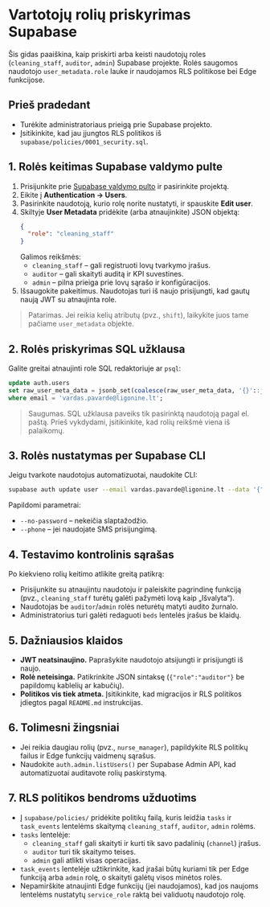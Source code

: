 # Vartotojų rolių priskyrimas Supabase

Šis gidas paaiškina, kaip priskirti arba keisti naudotojų roles (`cleaning_staff`, `auditor`, `admin`) Supabase projekte. Rolės saugomos naudotojo `user_metadata.role` lauke ir naudojamos RLS politikose bei Edge funkcijose.

## Prieš pradedant
- Turėkite administratoriaus prieigą prie Supabase projekto.
- Įsitikinkite, kad jau įjungtos RLS politikos iš `supabase/policies/0001_security.sql`.

## 1. Rolės keitimas Supabase valdymo pulte
1. Prisijunkite prie [Supabase valdymo pulto](https://app.supabase.com/) ir pasirinkite projektą.
2. Eikite į **Authentication → Users**.
3. Pasirinkite naudotoją, kurio rolę norite nustatyti, ir spauskite **Edit user**.
4. Skiltyje **User Metadata** pridėkite (arba atnaujinkite) JSON objektą:
   ```json
   {
     "role": "cleaning_staff"
   }
   ```
   Galimos reikšmės:
   - `cleaning_staff` – gali registruoti lovų tvarkymo įrašus.
   - `auditor` – gali skaityti auditą ir KPI suvestines.
   - `admin` – pilna prieiga prie lovų sąrašo ir konfigūracijos.
5. Išsaugokite pakeitimus. Naudotojas turi iš naujo prisijungti, kad gautų naują JWT su atnaujinta role.

> Patarimas. Jei reikia kelių atributų (pvz., `shift`), laikykite juos tame pačiame `user_metadata` objekte.

## 2. Rolės priskyrimas SQL užklausa
Galite greitai atnaujinti role SQL redaktoriuje ar `psql`:
```sql
update auth.users
set raw_user_meta_data = jsonb_set(coalesce(raw_user_meta_data, '{}'::jsonb), '{role}', '"auditor"'::jsonb)
where email = 'vardas.pavarde@ligonine.lt';
```

> Saugumas. SQL užklausa paveiks tik pasirinktą naudotoją pagal el. paštą. Prieš vykdydami, įsitikinkite, kad rolių reikšmė viena iš palaikomų.

## 3. Rolės nustatymas per Supabase CLI
Jeigu tvarkote naudotojus automatizuotai, naudokite CLI:
```bash
supabase auth update user --email vardas.pavarde@ligonine.lt --data '{"role":"admin"}'
```

Papildomi parametrai:
- `--no-password` – nekeičia slaptažodžio.
- `--phone` – jei naudojate SMS prisijungimą.

## 4. Testavimo kontrolinis sąrašas
Po kiekvieno rolių keitimo atlikite greitą patikrą:
- Prisijunkite su atnaujintu naudotoju ir paleiskite pagrindinę funkciją (pvz., `cleaning_staff` turėtų galėti pažymėti lovą kaip „Išvalyta“).
- Naudotojas be `auditor`/`admin` rolės neturėtų matyti audito žurnalo.
- Administratorius turi galėti redaguoti `beds` lentelės įrašus be klaidų.

## 5. Dažniausios klaidos
- **JWT neatsinaujino.** Paprašykite naudotojo atsijungti ir prisijungti iš naujo.
- **Rolė neteisinga.** Patikrinkite JSON sintaksę (`{"role":"auditor"}` be papildomų kablelių ar kabučių).
- **Politikos vis tiek atmeta.** Įsitikinkite, kad migracijos ir RLS politikos įdiegtos pagal `README.md` instrukcijas.

## 6. Tolimesni žingsniai
- Jei reikia daugiau rolių (pvz., `nurse_manager`), papildykite RLS politikų failus ir Edge funkcijų vaidmenų sąrašus.
- Naudokite `auth.admin.listUsers()` per Supabase Admin API, kad automatizuotai auditavote rolių paskirstymą.

## 7. RLS politikos bendroms užduotims
- Į `supabase/policies/` pridėkite politikų failą, kuris leidžia `tasks` ir `task_events` lentelėms skaitymą `cleaning_staff`, `auditor`, `admin` rolėms.
- `tasks` lentelėje:
  - `cleaning_staff` gali skaityti ir kurti tik savo padalinių (`channel`) įrašus.
  - `auditor` turi tik skaitymo teises.
  - `admin` gali atlikti visas operacijas.
- `task_events` lentelėje užtikrinkite, kad įrašai būtų kuriami tik per Edge funkciją arba `admin` rolę, o skaityti galėtų visos minėtos rolės.
- Nepamirškite atnaujinti Edge funkcijų (jei naudojamos), kad jos naujoms lentelėms nustatytų `service_role` raktą bei validuotų naudotojo rolę.
